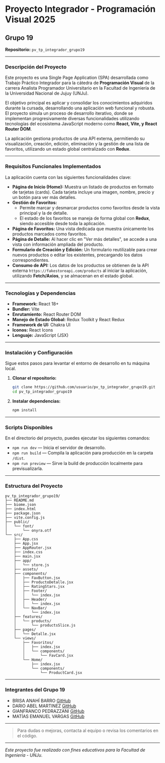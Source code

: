 # Proyecto Integrador - Programación Visual 2025

## Grupo 19  
**Repositorio:** `pv_tp_integrador_grupo19`

---

### Descripción del Proyecto

Este proyecto es una Single Page Application (SPA) desarrollada como Trabajo Práctico Integrador para la cátedra de **Programación Visual** de la carrera Analista Programador Universitario en la Facultad de Ingeniería de la Universidad Nacional de Jujuy (UNJu).

El objetivo principal es aplicar y consolidar los conocimientos adquiridos durante la cursada, desarrollando una aplicación web funcional y robusta. El proyecto simula un proceso de desarrollo iterativo, donde se implementan progresivamente diversas funcionalidades utilizando tecnologías del ecosistema JavaScript moderno como **React, Vite, y React Router DOM**.

La aplicación gestiona productos de una API externa, permitiendo su visualización, creación, edición, eliminación y la gestión de una lista de favoritos, utilizando un estado global centralizado con **Redux**.

---

### Requisitos Funcionales Implementados

La aplicación cuenta con las siguientes funcionalidades clave:

* **Página de Inicio (Home):** Muestra un listado de productos en formato de tarjetas (cards). Cada tarjeta incluye una imagen, nombre, precio y un botón para ver más detalles.
* **Gestión de Favoritos:**
    * Permite marcar y desmarcar productos como favoritos desde la vista principal y la de detalle.
    * El estado de los favoritos se maneja de forma global con **Redux**, siendo accesible desde toda la aplicación.
* **Página de Favoritos:** Una vista dedicada que muestra únicamente los productos marcados como favoritos.
* **Página de Detalle:** Al hacer clic en "Ver más detalles", se accede a una vista con información ampliada del producto.
* **Formulario de Creación y Edición:** Un formulario reutilizable para crear nuevos productos o editar los existentes, precargando los datos correspondientes.
* **Consumo de API:** Los datos de los productos se obtienen de la API externa `https://fakestoreapi.com/products` al iniciar la aplicación, utilizando **Fetch/Axios**, y se almacenan en el estado global.

---

### Tecnologías y Dependencias

* **Framework:** React 18+  
* **Bundler:** Vite  
* **Enrutamiento:** React Router DOM  
* **Manejo de Estado Global:** Redux Toolkit y React Redux  
* **Framework de UI:** Chakra UI  
* **Iconos:** React Icons  
* **Lenguaje:** JavaScript (JSX)  

---

### Instalación y Configuración

Sigue estos pasos para levantar el entorno de desarrollo en tu máquina local.

1. **Clonar el repositorio:**
    ```bash
    git clone https://github.com/usuario/pv_tp_integrador_grupo19.git
    cd pv_tp_integrador_grupo19
    ```

2. **Instalar dependencias:**
    ```bash
    npm install
    ```

---

### Scripts Disponibles

En el directorio del proyecto, puedes ejecutar los siguientes comandos:

* `npm run dev` — Inicia el servidor de desarrollo.  
* `npm run build` — Compila la aplicación para producción en la carpeta `/dist`.  
* `npm run preview` — Sirve la build de producción localmente para previsualizarla.

---

### Estructura del Proyecto

```
pv_tp_integrador_grupo19/
├── README.md
├── biome.json
├── index.html
├── package.json
├── vite.config.js
├── public/
│   └── font/
│       └── onyra.otf
└── src/
    ├── App.css
    ├── App.jsx
    ├── AppRouter.jsx
    ├── index.css
    ├── main.jsx
    ├── app/
    │   └── store.js
    ├── assets/
    ├── components/
    │   ├── FavButton.jsx
    │   ├── ProductoDetalle.jsx
    │   ├── RatingStars.jsx
    │   ├── Footer/
    │   │   └── index.jsx
    │   ├── Header/
    │   │   └── index.jsx
    │   └── NavBar/
    │       └── index.jsx
    ├── features/
    │   └── products/
    │       └── productsSlice.js
    ├── pages/
    │   └── Detalle.jsx
    └── views/
        ├── Favoritos/
        │   ├── index.jsx
        │   └── components/
        │       └── FavCard.jsx
        └── Home/
            ├── index.jsx
            └── components/
                └── ProductCard.jsx
```

---

### Integrantes del Grupo 19

- BRISA ANAHÍ BARRO [GitHub](https://github.com/BarroBrisa)  
- DARIO ABEL MARTINEZ [GitHub](https://github.com/martinezcabj12)  
- GIANFRANCO PEDRAZZANI [GitHub](https://github.com/GianPedr)  
- MATÍAS EMANUEL VARGAS [GitHub](https://github.com/matiasvargas-dev)  

---

> Para dudas o mejoras, contacta al equipo o revisa los comentarios en el código.

---

*Este proyecto fue realizado con fines educativos para la Facultad de Ingeniería - UNJu.*